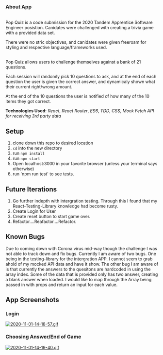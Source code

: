 ### About App
<br>
Pop Quiz is a code submission for the 2020 Tandem Apprentice Software Engineer posistion. Canidates were challenged with creating a trivia game with a provided data set. 
<br>

There were no stric objectives, and canidates were given freeroam for styling and respective language/frameworks used.  
<br>

Pop Quiz allows users to challenge themselves against a bank of 21 questions. 
<br>

Each session will randomly pick 10 questions to ask, and at the end of each question the user is given the correct answer, and dynamicaly shown what their current right/wrong amount. 
<br>

At the end of the 10 questions the user is notified of how many of the 10 items they got correct.  

**Technologies Used:**
*React*, *React Router*, *ES6*, *TDD*, *CSS*, *Mock Fetch API for receiving 3rd party data*


## Setup
1. clone down this repo to desired location
2. `cd` into the new directory
3. run `npm install`
4. run `npm start`
5. Open localhost:3000 in your favorite browser (unless your terminal says otherwise)
6. run 'npm run test' to see tests.


## Future Iterations
1. Go further indepth with intergration testing. Through this I found that my React-Testing-Library knowledge had become rusty. 
2. Create Login for User
3. Create reset button to start game over. 
2. Refactor....Reafactor....Refactor.

## Known Bugs
Due to coming down with Corona virus mid-way though the challenge I was not able to track down and fix bugs. 
Currently I am aware of two bugs. One being in the testing-library for the intergration APP. I cannot seem to grab ahold of my mocked API data and have it show. 
The other bug I am aware of is that currently the answers to the quesitons are hardcoded in using the array index. Some of the data that is provided only has two answer, creating a blank answer when loaded. I would like to map through the Array being passed in with props and return an input for each value. 

## App Screenshots
### Login
[![2020-11-01-14-18-57.gif](https://i.postimg.cc/3NHSh1G9/2020-11-01-14-18-57.gif)](https://postimg.cc/5YnqqwnF)

### Choosing Answer/End of Game
[![2020-11-01-14-19-40.gif](https://i.postimg.cc/1zkM0BvP/2020-11-01-14-19-40.gif)](https://postimg.cc/Y4x1M6cy)
